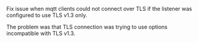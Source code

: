 Fix issue when mqtt clients could not connect over TLS if the listener was configured to use TLS v1.3 only.

The problem was that TLS connection was trying to use options incompatible with TLS v1.3.

